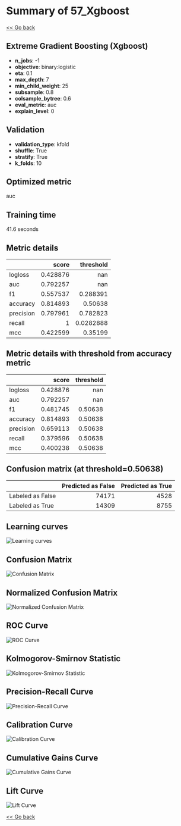 # Summary of 57_Xgboost

[<< Go back](../README.md)


## Extreme Gradient Boosting (Xgboost)
- **n_jobs**: -1
- **objective**: binary:logistic
- **eta**: 0.1
- **max_depth**: 7
- **min_child_weight**: 25
- **subsample**: 0.8
- **colsample_bytree**: 0.6
- **eval_metric**: auc
- **explain_level**: 0

## Validation
 - **validation_type**: kfold
 - **shuffle**: True
 - **stratify**: True
 - **k_folds**: 10

## Optimized metric
auc

## Training time

41.6 seconds

## Metric details
|           |    score |   threshold |
|:----------|---------:|------------:|
| logloss   | 0.428876 | nan         |
| auc       | 0.792257 | nan         |
| f1        | 0.557537 |   0.288391  |
| accuracy  | 0.814893 |   0.50638   |
| precision | 0.797961 |   0.782823  |
| recall    | 1        |   0.0282888 |
| mcc       | 0.422599 |   0.35199   |


## Metric details with threshold from accuracy metric
|           |    score |   threshold |
|:----------|---------:|------------:|
| logloss   | 0.428876 |   nan       |
| auc       | 0.792257 |   nan       |
| f1        | 0.481745 |     0.50638 |
| accuracy  | 0.814893 |     0.50638 |
| precision | 0.659113 |     0.50638 |
| recall    | 0.379596 |     0.50638 |
| mcc       | 0.400238 |     0.50638 |


## Confusion matrix (at threshold=0.50638)
|                  |   Predicted as False |   Predicted as True |
|:-----------------|---------------------:|--------------------:|
| Labeled as False |                74171 |                4528 |
| Labeled as True  |                14309 |                8755 |

## Learning curves
![Learning curves](learning_curves.png)
## Confusion Matrix

![Confusion Matrix](confusion_matrix.png)


## Normalized Confusion Matrix

![Normalized Confusion Matrix](confusion_matrix_normalized.png)


## ROC Curve

![ROC Curve](roc_curve.png)


## Kolmogorov-Smirnov Statistic

![Kolmogorov-Smirnov Statistic](ks_statistic.png)


## Precision-Recall Curve

![Precision-Recall Curve](precision_recall_curve.png)


## Calibration Curve

![Calibration Curve](calibration_curve_curve.png)


## Cumulative Gains Curve

![Cumulative Gains Curve](cumulative_gains_curve.png)


## Lift Curve

![Lift Curve](lift_curve.png)



[<< Go back](../README.md)
